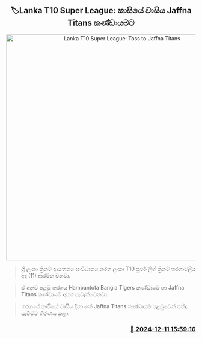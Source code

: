 <p align='center'><b><h2 align='center' title='Lanka T10 Super League: Toss to Jaffna Titans'>🏷Lanka T10 Super League: කාසියේ වාසිය Jaffna Titans කණ්ඩායමට</h2></b></p>
<p align='center'><img src='https://helakuru.sgp1.cdn.digitaloceanspaces.com/esana/images/lib/t20-new-thumb.jpg' width='600' alt='Lanka T10 Super League: Toss to Jaffna Titans'></p>

> ශ්‍රී ලංකා ක්‍රිකට් ආයතනය සංවිධානය කරන ලංකා T10 සුපර් ලීග් ක්‍රිකට් තරගාවලිය අද (11) ආරම්භ වනවා.

> ඒ අනුව පළමු තරගය Hambantota Bangla Tigers කණ්ඩායම හා Jaffna Titans කණ්ඩායම් අතර පැවැත්වෙනවා.

> තරගයේ කාසියේ වාසිය දිනා ගත් Jaffna Titans කණ්ඩායම පළමුවෙන් පන්දු යැවීමට තීරණය කළා.



<h3 align='right'><a href='https://www.helakuru.lk/esana/p/105838/'>📅 2024-12-11 15:59:16</a></h3>
